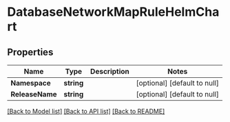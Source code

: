 # DatabaseNetworkMapRuleHelmChart

## Properties
Name | Type | Description | Notes
------------ | ------------- | ------------- | -------------
**Namespace** | **string** |  | [optional] [default to null]
**ReleaseName** | **string** |  | [optional] [default to null]

[[Back to Model list]](../README.md#documentation-for-models) [[Back to API list]](../README.md#documentation-for-api-endpoints) [[Back to README]](../README.md)

